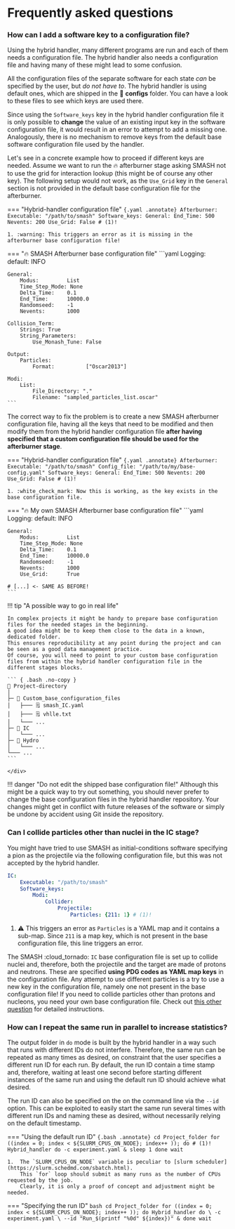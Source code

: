 # Frequently asked questions

### How can I add a software key to a configuration file?

Using the hybrid handler, many different programs are run and each of them needs a configuration file.
The hybrid handler also needs a configuration file and having many of these might lead to some confusion.

All the configuration files of the separate software for each state _can_ be specified by the user, but *do not have to*.
The hybrid handler is using default ones, which are shipped in the :file_folder: **configs** folder.
You can have a look to these files to see which keys are used there.

Since using the `Software_keys` key in the hybrid handler configuration file it is only possible to **change** the value of an existing input key in the software configuration file, it would result in an error to attempt to add a missing one.
Analogously, there is no mechanism to remove keys from the default base software configuration file used by the handler.

Let's see in a concrete example how to proceed if different keys are needed.
Assume we want to run the :fire: afterburner stage asking SMASH not to use the grid for interaction lookup (this might be of course any other key).
The following setup would not work, as the `Use_Grid` key in the `General` section is not provided in the default base configuration file for the afterburner.

=== "Hybrid-handler configuration file"
    ``` {.yaml .annotate}
    Afterburner:
        Executable: "/path/to/smash"
        Software_keys:
            General:
                End_Time: 500
                Nevents: 200
                Use_Grid: False # (1)!
    ```

    1. :warning: This triggers an error as it is missing in the afterburner base configuration file!

=== ":fire: SMASH Afterburner base configuration file"
    ```yaml
    Logging:
        default: INFO

    General:
        Modus:         List
        Time_Step_Mode: None
        Delta_Time:    0.1
        End_Time:      10000.0
        Randomseed:    -1
        Nevents:       1000

    Collision_Term:
        Strings: True
        String_Parameters:
            Use_Monash_Tune: False

    Output:
        Particles:
            Format:          ["Oscar2013"]

    Modi:
        List:
            File_Directory: "."
            Filename: "sampled_particles_list.oscar"
    ```

The correct way to fix the problem is to create a new SMASH afterburner configuration file, having all the keys that need to be modified and then modify them from the hybrid handler configuration file **after having specified that a custom configuration file should be used for the afterburner stage**.

=== "Hybrid-handler configuration file"
    ``` {.yaml .annotate}
    Afterburner:
        Executable: "/path/to/smash"
        Config_file: "/path/to/my/base-config.yaml"
        Software_keys:
            General:
                End_Time: 500
                Nevents: 200
                Use_Grid: False # (1)!
    ```

    1. :white_check_mark: Now this is working, as the key exists in the base configuration file.

=== ":fire: My own SMASH Afterburner base configuration file"
    ```yaml
    Logging:
        default: INFO

    General:
        Modus:         List
        Time_Step_Mode: None
        Delta_Time:    0.1
        End_Time:      10000.0
        Randomseed:    -1
        Nevents:       1000
        Use_Grid:      True

    # [...] <- SAME AS BEFORE!
    ```


!!! tip "A possible way to go in real life"
    <div class="grid" markdown>

    In complex projects it might be handy to prepare base configuration files for the needed stages in the beginning.
    A good idea might be to keep them close to the data in a known, dedicated folder.
    This ensures reproducibility at any point during the project and can be seen as a good data management practice.
    Of course, you will need to point to your custom base configuration files from within the hybrid handler configuration file in the different stages blocks.

    ``` { .bash .no-copy }
    📂 Project-directory
    │
    ├─ 📂 Custom_base_configuration_files
    │   ├─── 🗒️ smash_IC.yaml
    │   ├─── 🗒️ vhlle.txt
    │   └─── ...
    ├─ 📂 IC
    │   └─── ...
    ├─ 📂 Hydro
    │   └─── ...
    └─── ...
    ```

    </div>

!!! danger "Do not edit the shipped base configuration file!"
    Although this might be a quick way to try out something, you should never prefer to change the base configuration files in the hybrid handler repository.
    Your changes might get in conflict with future releases of the software or simply be undone by accident using Git inside the repository.

### Can I collide particles other than nuclei in the IC stage?

You might have tried to use SMASH as initial-conditions software specifying a pion as the projectile via the following configuration file, but this was not accepted by the hybrid handler.

``` {.yaml .annotate title="Hybrid-handler configuration file"}
IC:
    Executable: "/path/to/smash"
    Software_keys:
        Modi:
            Collider:
                Projectile:
                    Particles: {211: 1} # (1)!
```

 1. :warning: This triggers an error as `Particles` is a YAML map and it contains a sub-map.
    Since `211` is a map key, which is not present in the base configuration file, this line triggers an error.

The SMASH :cloud_tornado: `IC` base configuration file is set up to collide nuclei and, therefore, both the projectile and the target are made of protons and neutrons.
These are specified **using PDG codes as YAML map keys** in the configuration file.
Any attempt to use different particles is a try to use a new key in the configuration file, namely one not present in the base configuration file!
If you need to collide particles other than protons and nucleons, you need your own base configuration file.
Check out [this other question](#how-can-i-add-a-software-key-to-a-configuration-file) for detailed instructions.


### How can I repeat the same run in parallel to increase statistics?

The output folder in `do` mode is built by the hybrid handler in a way such that runs with different IDs do not interfere.
Therefore, the same run can be repeated as many times as desired, on constraint that the user specifies a different run ID for each run.
By default, the run ID contain a time stamp and, therefore, waiting at least one second before starting different instances of the same run and using the default run ID should achieve what desired.

The run ID can also be specified on the on the command line via the `--id` option.
This can be exploited to easily start the same run several times with different run IDs and naming these as desired, without necessarily relying on the default timestamp.

=== "Using the default run ID"
    ``` {.bash .annotate}
    cd Project_folder
    for ((index = 0; index < ${SLURM_CPUS_ON_NODE}; index++ )); do # (1)!
        Hybrid_handler do -c experiment.yaml &
        sleep 1
    done
    wait
    ```

    1.  The `SLURM_CPUS_ON_NODE` variable is peculiar to [slurm scheduler](https://slurm.schedmd.com/sbatch.html).
        This `for` loop should submit as many runs as the number of CPUs requested by the job.
        Clearly, it is only a proof of concept and adjustment might be needed.

=== "Specifying the run ID"
    ```bash
    cd Project_folder
    for ((index = 0; index < ${SLURM_CPUS_ON_NODE}; index++ )); do
        Hybrid_handler do \
            -c experiment.yaml \
            --id "Run_$(printf "%0d" ${index})" &
    done
    wait
    ```
